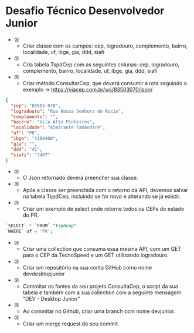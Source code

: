 # Desafio Técnico Desenvolvedor Junior

- [x] - Criar classe com os campos: cep, logradouro, complemento, bairro, localidade, uf, ibge, gia, ddd, siafi
- [x] - Cria tabela TspdCep com as seguintes colunas: cep, logradouro, complemento, bairro, localidade, uf, ibge, gia, ddd, siafi
- [x] - Criar método ConsultarCep, que deverá consumir a rota seguindo o exemplo -> https://viacep.com.br/ws/83503070/json/

```json
{
  "cep": "83503-070",
  "logradouro": "Rua Nossa Senhora do Rocio",
  "complemento": "",
  "bairro": "Vila Alto Pinheiros",
  "localidade": "Almirante Tamandaré",
  "uf": "PR",
  "ibge": "4100400",
  "gia": "",
  "ddd": "41",
  "siafi": "7407"
}
```

- [x] - O Json retornado deverá preencher sua classe.
- [x] - Após a classe ser preenchida com o retorno da API, devemos salvar na tabela TspdCep, incluindo se for novo e alterando se já existir.
- [x] - Criar um exemplo de select onde retorne todos os CEPs do estado do PR.

```sql
`SELECT` * `FROM` "tspdcep"
`WHERE` uf = 'PR';
```

- [x] - Criar uma collection que consuma essa mesma API, com um GET para o CEP da TecnoSpeed e um GET utilizando logradouro.
- [x] - Criar um repositório na sua conta GitHub como nome devdesktopjunior
- [x] - Commitar os fontes da seu projeto ConsultaCep, o script da sua tabela e também com a sua collection com a seguinte mensagem “DEV - Desktop Junior”
- [x] - Ao commitar no Github, criar uma branch com nome devjunior.
- [x] - Criar um merge request do seu commit.
